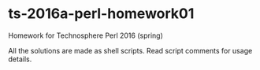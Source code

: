 # ts-2016a-perl-homework01

Homework for Technosphere Perl 2016 (spring)

All the solutions are made as shell scripts. Read script comments for 
usage details.
